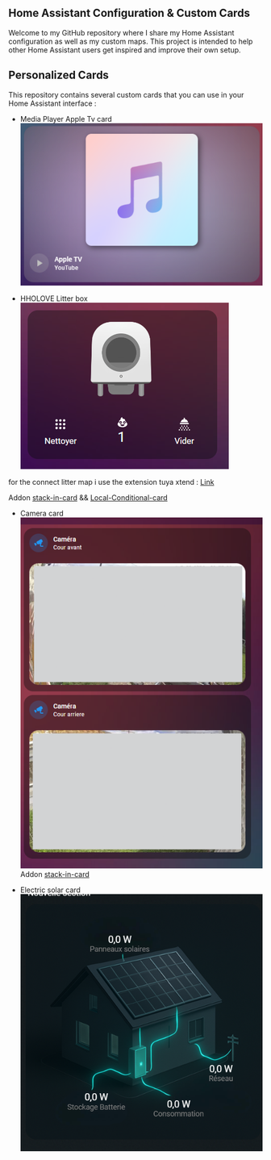 
## Home Assistant Configuration & Custom Cards

Welcome to my GitHub repository where I share my Home Assistant configuration as well as my custom maps. This project is intended to help other Home Assistant users get inspired and improve their own setup.

## Personalized Cards

This repository contains several custom cards that you can use in your Home Assistant interface :

- Media Player Apple Tv card 
![Media Player Apple Tv card](https://github.com/d4nm0/HA_custom_card/blob/main/images/media_player.png?raw=true)

- HHOLOVE Litter box
![HHOLOVE Litter box](https://github.com/d4nm0/HA_custom_card/blob/main/images/hholove_litter_img.png?raw=true)

for the connect litter map i use the extension tuya xtend :  [Link](https://github.com/azerty9971/xtend_tuya)

Addon [stack-in-card](https://github.com/custom-cards/stack-in-card) &&  [Local-Conditional-card](https://github.com/PiotrMachowski/Home-Assistant-Lovelace-Local-Conditional-card)

- Camera card 
![Camera card](https://github.com/d4nm0/HA_custom_card/blob/main/images/camera.png?raw=true)
Addon [stack-in-card](https://github.com/custom-cards/stack-in-card)

- Electric solar card 
![electric card](https://github.com/d4nm0/HA_custom_card/blob/main/images/solar.png?raw=true)
